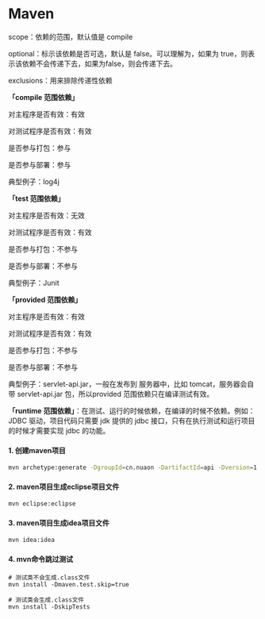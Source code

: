 # Maven

scope：依赖的范围，默认值是 compile

optional：标示该依赖是否可选，默认是 false。可以理解为，如果为 true，则表示该依赖不会传递下去，如果为false，则会传递下去。

exclusions：用来排除传递性依赖





**「compile 范围依赖」**

对主程序是否有效：有效

对测试程序是否有效：有效

是否参与打包：参与

是否参与部署：参与

典型例子：log4j

**「test 范围依赖」**

对主程序是否有效：无效

对测试程序是否有效：有效

是否参与打包：不参与

是否参与部署：不参与

典型例子：Junit

**「provided 范围依赖」**

对主程序是否有效：有效

对测试程序是否有效：有效

是否参与打包：不参与

是否参与部署：不参与

典型例子：servlet-api.jar，一般在发布到 服务器中，比如 tomcat，服务器会自带 servlet-api.jar 包，所以provided 范围依赖只在编译测试有效。

**「runtime 范围依赖」**：在测试、运行的时候依赖，在编译的时候不依赖。例如：JDBC 驱动，项目代码只需要 jdk 提供的 jdbc 接口，只有在执行测试和运行项目的时候才需要实现 jdbc 的功能。





#### 1. 创建maven项目

```bash
mvn archetype:generate -DgroupId=cn.nuaon -DartifactId=api -Dversion=1.0.0 -DinteractiveMode=false -Dpackage=cn.nuaon.api
```

#### 2. maven项目生成eclipse项目文件

```bash
mvn eclipse:eclipse
```

#### 3. maven项目生成idea项目文件

```bash
mvn idea:idea
```

#### 4. mvn命令跳过测试

```shell
# 测试类不会生成.class文件
mvn install -Dmaven.test.skip=true

# 测试类会生成.class文件
mvn install -DskipTests
```





